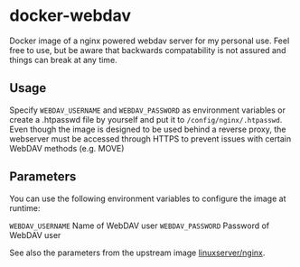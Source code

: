 # docker-webdav

Docker image of a nginx powered webdav server for my personal use. Feel free to use, but be aware that backwards compatability is not assured and things can break at any time.

## Usage

Specify `WEBDAV_USERNAME` and `WEBDAV_PASSWORD` as environment variables or create a .htpasswd file by yourself and put it to `/config/nginx/.htpasswd`.
Even though the image is designed to be used behind a reverse proxy, the webserver must be accessed through HTTPS to prevent issues with certain WebDAV methods (e.g. MOVE)

## Parameters

You can use the following environment variables to configure the image at runtime:

`WEBDAV_USERNAME` Name of WebDAV user
`WEBDAV_PASSWORD` Password of WebDAV user

See also the parameters from the upstream image [linuxserver/nginx](https://github.com/linuxserver/docker-nginx#parameters).
